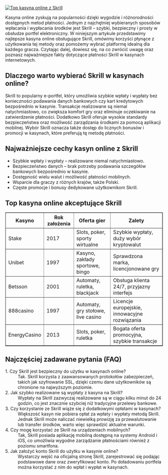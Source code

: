 [![Top kasyna online z Skrill](https://123-caf.pages.dev/gitsignup.png)](https://vrmoo.ru/Bt82HjjY)

<div>   <p>Kasyna online zyskują na popularności dzięki wygodzie i różnorodności dostępnych metod płatności. Jednym z najchętniej wybieranych sposobów wpłacania i wypłacania środków jest Skrill – szybki, bezpieczny i prosty w obsłudze portfel elektroniczny. W niniejszym artykule przedstawimy najlepsze kasyna online obsługujące Skrill, omówimy korzyści płynące z użytkowania tej metody oraz pomożemy wybrać platformę idealną dla każdego gracza. Czytając dalej, dowiesz się, na co zwrócić uwagę oraz poznasz najważniejsze fakty dotyczące płatności Skrill w kasynach internetowych.</p>    <h2>Dlaczego warto wybierać Skrill w kasynach online?</h2>   <p>Skrill to popularny e-portfel, który umożliwia szybkie wpłaty i wypłaty bez konieczności podawania danych bankowych czy kart kredytowych bezpośrednio w kasynie. Transakcje realizowane są niemal natychmiastowo, co zwiększa komfort gry oraz eliminuje oczekiwanie na zatwierdzenie płatności. Dodatkowo Skrill oferuje wysokie standardy bezpieczeństwa oraz możliwość zarządzania środkami za pomocą aplikacji mobilnej. Wybór Skrill oznacza także dostęp do licznych bonusów i promocji w kasynach, które preferują tę metodę płatności.</p>    <h2>Najważniejsze cechy kasyn online z Skrill</h2>   <ul>   <li>Szybkie wpłaty i wypłaty – realizowane niemal natychmiastowo.</li>   <li>Bezpieczeństwo danych – brak potrzeby podawania szczegółów bankowych bezpośrednio w kasynie.</li>   <li>Dostępność wielu walut i możliwość płatności mobilnych.</li>   <li>Wsparcie dla graczy z różnych krajów, także Polski.</li>   <li>Częste promocje i bonusy dedykowane użytkownikom Skrill.</li>   </ul>    <h2>Top kasyna online akceptujące Skrill</h2>   <table border="1" cellspacing="0" cellpadding="8">   <thead>   <tr>   <th>Kasyno</th>   <th>Rok założenia</th>   <th>Oferta gier</th>   <th>Zalety</th>   </tr>   </thead>   <tbody>   <tr>   <td>Stake</td>   <td>2017</td>   <td>Slots, poker, sporty wirtualne</td>   <td>Szybkie wypłaty, duży wybór kryptowalut</td>   </tr>   <tr>   <td>Unibet</td>   <td>1997</td>   <td>Kasyno, zakłady sportowe, bingo</td>   <td>Sprawdzona marka, licencjonowane gry</td>   </tr>   <tr>   <td>Betsson</td>   <td>2001</td>   <td>Automaty, ruletka, blackjack</td>   <td>Obsługa klienta 24/7, przyjazny interfejs</td>   </tr>   <tr>   <td>888casino</td>   <td>1997</td>   <td>Automaty, gry stołowe, live casino</td>   <td>Licencje europejskie, innowacyjne rozwiązania</td>   </tr>   <tr>   <td>EnergyCasino</td>   <td>2013</td>   <td>Slots, poker, ruletka</td>   <td>Bogata oferta promocyjna, szybkie transakcje</td>   </tr>   </tbody>   </table>    <h2>Najczęściej zadawane pytania (FAQ)</h2>   <dl>   <dt>1. Czy Skrill jest bezpieczny do użytku w kasynach online?</dt>   <dd>Tak. Skrill korzysta z zaawansowanych protokołów zabezpieczeń, takich jak szyfrowanie SSL, dzięki czemu dane użytkowników są chronione na najwyższym poziomie.</dd>    <dt>2. Jak szybko realizowane są wypłaty z kasyna na Skrill?</dt>   <dd>Wypłaty na Skrill zazwyczaj realizowane są w ciągu kilku minut do 24 godzin, co jest znacznie szybciej niż tradycyjne przelewy bankowe.</dd>    <dt>3. Czy korzystanie ze Skrill wiąże się z dodatkowymi opłatami w kasynach?</dt>   <dd>Większość kasyn nie pobiera opłat za wpłaty i wypłaty metodą Skrill. Jednak Skrill może naliczać niewielką prowizję za przewalutowanie lub transfer środków, warto więc sprawdzić aktualne warunki.</dd>    <dt>4. Czy mogę korzystać ze Skrill na urządzeniach mobilnych?</dt>   <dd>Tak, Skrill posiada aplikację mobilną dostępną na systemy Android i iOS, co umożliwia wygodne zarządzanie płatnościami również z poziomu smartfona.</dd>    <dt>5. Jak założyć konto Skrill do użytku w kasynie online?</dt>   <dd>Wystarczy wejść na oficjalną stronę Skrill, zarejestrować się podając podstawowe dane oraz zweryfikować konto. Po doładowaniu portfela można korzystać z nim do wpłat i wypłat w kasynach.</dd>   </dl>   </div>